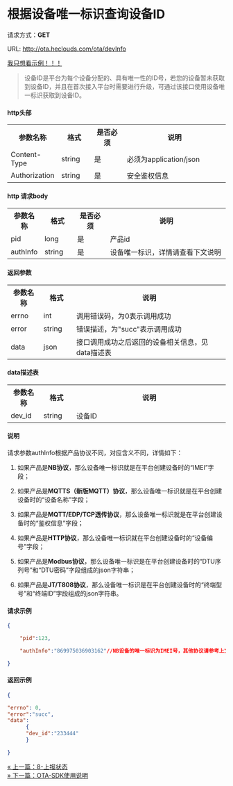 ﻿<h1>根据设备唯一标识查询设备ID</h1>

请求方式：**GET**

URL: http://ota.heclouds.com/ota/devInfo

[我只想看示例！！！](#1)

> 设备ID是平台为每个设备分配的、具有唯一性的ID号，若您的设备暂未获取到设备ID，并且在首次接入平台时需要进行升级，可通过该接口使用设备唯一标识获取到设备ID。

#### http头部

<table>
<tr><th width="15%">参数名称</th><th width="15%">格式</th><th width="15%">是否必须</th><th>说明</th></tr>
<tr><td>Content-Type</td><td>string</td><td>是</td><td>必须为application/json</td></tr>
<tr><td>Authorization</td><td>string</td><td>是</td><td>安全鉴权信息</td></tr>
</table>

#### http 请求body

<table>
<tr><th width="15%">参数名称</th><th width="15%">格式</th><th width="15%">是否必须</th><th>说明</th></tr>
<tr><td>pid</td><td>long</td><td>是</td><td>产品id</td></tr>
<tr><td>authInfo</td><td>string</td><td>是</td><td> 设备唯一标识，详情请查看下文说明</td></tr>
</table>

#### 返回参数

<table>
<tr><th width="15%">参数名称</th><th width="15%">格式</th><th width="70%">说明</th></tr>
<tr><td>errno</td><td>int</td><td>调用错误码，为0表示调用成功</td></tr>
<tr><td>error</td><td> string</td><td>错误描述，为"succ"表示调用成功</td></tr>
<tr><td>data</td><td> json</td><td>接口调用成功之后返回的设备相关信息，见data描述表</td></tr>
</table>

#### data描述表
<table>
<tr><th width="15%">参数名称</th><th width="15%">格式</th><th width="70%">说明</th></tr>
<tr><td>dev_id</td><td>string</td><td>设备ID</td></tr>
</table>

#### 说明

请求参数authInfo根据产品协议不同，对应含义不同，详情如下：

1. 如果产品是**NB协议**，那么设备唯一标识就是在平台创建设备时的“IMEI”字段；

2. 如果产品是**MQTTS（新版MQTT）协议**，那么设备唯一标识就是在平台创建设备时的“设备名称”字段；

3. 如果产品是**MQTT/EDP/TCP透传协议**，那么设备唯一标识就是在平台创建设备时的“鉴权信息”字段；

4. 如果产品是**HTTP协议**，那么设备唯一标识就在平台创建设备时的“设备编号”字段；

5. 如果产品是**Modbus协议**，那么设备唯一标识是在平台创建设备时的“DTU序列号”和“DTU密码”字段组成的json字符串；

6. 如果产品是**JT/T808协议**，那么设备唯一标识是在平台创建设备时的“终端型号”和“终端ID”字段组成的json字符串。

<h4 id="1">请求示例</h4>

```json	
{

    "pid":123,

    "authInfo":"869975036903162"//NB设备的唯一标识为IMEI号，其他协议请参考上文“说明”

}
```

#### 返回示例

```json
{

"errno": 0,
"error":"succ",
"data":
      {
      "dev_id":"233444"
      }

}
```

<div>
    <a href="/book/develop/south-API/7check_version.md">
        <span> &#171; 上一篇：8-上报状态</span>
        </a>
		</div>
<div>
    <a href="/book/develop/OTA-SDK-instruction.md">
        <span> &#187; 下一篇：OTA-SDK使用说明</span>
    </a>
</div>